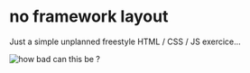 # no framework layout

Just a simple unplanned freestyle HTML / CSS / JS exercice...

![how bad can this be ?](https://media.giphy.com/media/fscjUOua9zDwaAQT1E/giphy.gif)
